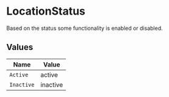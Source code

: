 # LocationStatus

Based on the status some functionality is enabled or disabled.


## Values

| Name       | Value      |
| ---------- | ---------- |
| `Active`   | active     |
| `Inactive` | inactive   |